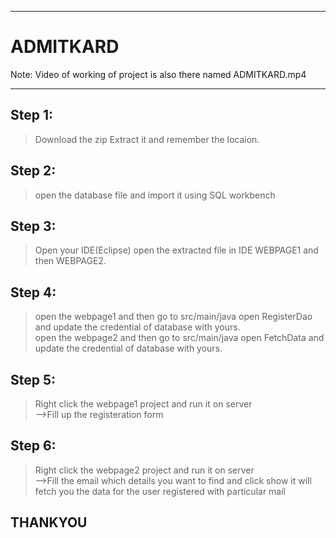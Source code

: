 ***********************************************************************************************************************************************************************
# ADMITKARD
Note: Video of working of project is also there named ADMITKARD.mp4
***********************************************************************************************************************************************************************


## Step 1:
>Download the zip
>Extract it and remember the locaion.

## Step 2:
>open the database file and import it using SQL workbench

## Step 3:
>Open your IDE(Eclipse)
>open the extracted file in IDE WEBPAGE1 and then WEBPAGE2.

## Step 4:
>open the webpage1 and then go to src/main/java open RegisterDao and update the credential of database with yours.         
>open the webpage2 and then go to src/main/java open FetchData and update the credential of database with yours.


## Step 5:
>Right click the webpage1 project and run it on server                    
     -->Fill up the registeration form                      
     
## Step 6:                        
>Right click the webpage2 project and run it on server                                                                                                           
     -->Fill the email which details you want to find and click show it will fetch you the data for the user registered with particular mail


## THANKYOU



